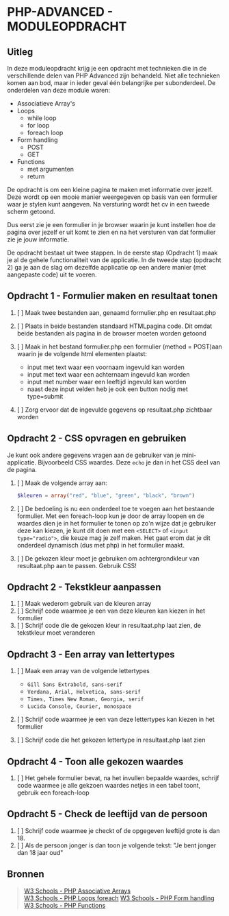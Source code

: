 # PHP-ADVANCED - MODULEOPDRACHT

## Uitleg

In deze moduleopdracht krijg je een opdracht met technieken die in de verschillende delen van PHP Advanced zijn behandeld. Niet alle technieken komen aan bod, maar in ieder geval één belangrijke per subonderdeel. De onderdelen van deze module waren:

- Associatieve Array's
- Loops
  - while loop
  - for loop
  - foreach loop
- Form handling
  - POST
  - GET
- Functions
  - met argumenten
  - return

De opdracht is om een kleine pagina te maken met informatie over jezelf. Deze wordt op een mooie manier weergegeven op basis van een formulier waar je stylen kunt aangeven. Na versturing wordt het cv in een tweede scherm getoond.

Dus eerst zie je een formulier in je browser waarin je kunt instellen hoe de pagina over jezelf er uit komt te zien en na het versturen van dat formulier zie je jouw informatie.

De opdracht bestaat uit twee stappen. In de eerste stap (Opdracht 1) maak je al de gehele functionaliteit van de applicatie. In de tweede stap (opdracht 2) ga je aan de slag om dezelfde applicatie op een andere manier (met aangepaste code) uit te voeren.

## Opdracht 1 - Formulier maken en resultaat tonen

1. [ ] Maak twee bestanden aan, genaamd formulier.php en resultaat.php
2. [ ] Plaats in beide bestanden standaard HTMLpagina code. Dit omdat beide bestanden als pagina in de browser moeten worden getoond
3. [ ] Maak in het bestand formulier.php een formulier (method = POST)aan waarin je de volgende html elementen plaatst:

   - input met text waar een voornaam ingevuld kan worden
   - input met text waar een achternaam ingevuld kan worden
   - input met number waar een leeftijd ingevuld kan worden
   - naast deze input velden heb je ook een button nodig met type=submit

4. [ ] Zorg ervoor dat de ingevulde gegevens op resultaat.php zichtbaar worden

## Opdracht 2 - CSS opvragen en gebruiken

Je kunt ook andere gegevens vragen aan de gebruiker van je mini-applicatie. Bijvoorbeeld CSS waardes. Deze `echo` je dan in het CSS deel van de pagina.

1. [ ] Maak de volgende array aan:  

    ```php
    $kleuren = array("red", "blue", "green", "black", "brown")
    ```

2. [ ] De bedoeling is nu een onderdeel toe te voegen aan het bestaande formulier.  Met een foreach-loop kun je door de array loopen en de waardes dien je in het formulier te tonen op zo'n wijze dat je gebruiker deze kan kiezen, je kunt dit doen met een `<SELECT>` of `<input type="radio">`, die keuze mag je zelf maken. Het gaat erom dat je dit onderdeel dynamisch (dus met php) in het formulier maakt.
3. [ ] De gekozen kleur moet je gebruiken om achtergrondkleur van resultaat.php aan te passen. Gebruik CSS!

## Opdracht 2 - Tekstkleur aanpassen

1. [ ] Maak wederom gebruik van de kleuren array
2. [ ] Schrijf code waarmee je een van deze kleuren kan kiezen in het formulier
3. [ ] Schrijf code die de gekozen kleur in resultaat.php laat zien, de tekstkleur moet veranderen

## Opdracht 3 - Een array van lettertypes

1. [ ] Maak een array van de volgende lettertypes
    - `Gill Sans Extrabold, sans-serif`
    - `Verdana, Arial, Helvetica, sans-serif`
    - `Times, Times New Roman, Georgia, serif`
    - `Lucida Console, Courier, monospace`

2. [ ] Schrijf code waarmee je een van deze lettertypes kan kiezen in het formulier
3. [ ] Schrijf code die het gekozen lettertype in resultaat.php laat zien

## Opdracht 4 - Toon alle gekozen waardes

1. [ ] Het gehele formulier bevat, na het invullen bepaalde waardes, schrijf code waarmee je alle gekzoen waardes netjes in een tabel toont, gebruik een foreach-loop

## Opdracht 5 - Check de leeftijd van de persoon

1. [ ] Schrijf code waarmee je checkt of de opgegeven leeftijd grote is dan 18.
2. [ ] Als de persoon jonger is dan toon je volgende tekst: "Je bent jonger dan 18 jaar oud"

## Bronnen

> [W3 Schools - PHP Associative Arrays](https://www.w3schools.com/php/php_arrays_associative.asp)  
> [W3 Schools - PHP Loops foreach](https://www.w3schools.com/php/php_looping_foreach.asp)
> [W3 Schools - PHP Form handling](https://www.w3schools.com/php/php_forms.asp)
> [W3 Schools - PHP Functions](https://www.w3schools.com/php/php_functions.asp)
